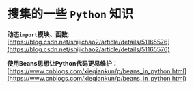 # 搜集的一些 `Python` 知识

**动态`import`模块、函数:**
[https://blog.csdn.net/shijichao2/article/details/51165576](https://blog.csdn.net/shijichao2/article/details/51165576)

**使用Beans思想让Python代码更易维护：**
[https://www.cnblogs.com/xieqiankun/p/beans_in_python.html](https://www.cnblogs.com/xieqiankun/p/beans_in_python.html)

